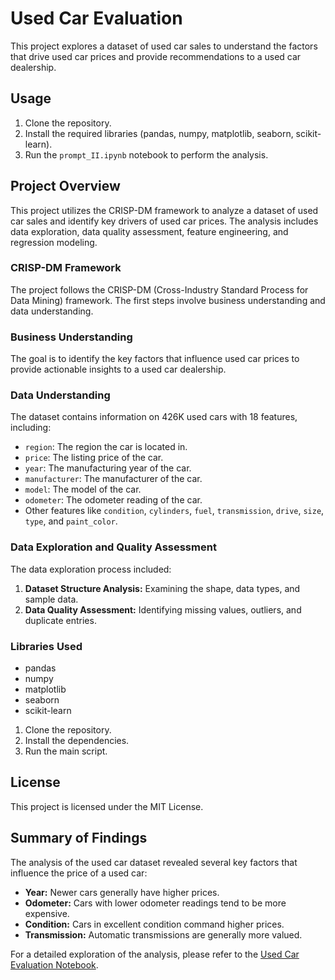 # Used Car Evaluation

This project explores a dataset of used car sales to understand the factors that drive used car prices and provide recommendations to a used car dealership.

## Usage

1.  Clone the repository.
2.  Install the required libraries (pandas, numpy, matplotlib, seaborn, scikit-learn).
3.  Run the `prompt_II.ipynb` notebook to perform the analysis.

## Project Overview

This project utilizes the CRISP-DM framework to analyze a dataset of used car sales and identify key drivers of used car prices. The analysis includes data exploration, data quality assessment, feature engineering, and regression modeling.

### CRISP-DM Framework

The project follows the CRISP-DM (Cross-Industry Standard Process for Data Mining) framework. The first steps involve business understanding and data understanding.

### Business Understanding

The goal is to identify the key factors that influence used car prices to provide actionable insights to a used car dealership.

### Data Understanding

The dataset contains information on 426K used cars with 18 features, including:

*   `region`: The region the car is located in.
*   `price`: The listing price of the car.
*   `year`: The manufacturing year of the car.
*   `manufacturer`: The manufacturer of the car.
*   `model`: The model of the car.
*   `odometer`: The odometer reading of the car.
*   Other features like `condition`, `cylinders`, `fuel`, `transmission`, `drive`, `size`, `type`, and `paint_color`.

### Data Exploration and Quality Assessment

The data exploration process included:

1.  **Dataset Structure Analysis:** Examining the shape, data types, and sample data.
2.  **Data Quality Assessment:** Identifying missing values, outliers, and duplicate entries.

### Libraries Used

*   pandas
*   numpy
*   matplotlib
*   seaborn
*   scikit-learn

1.  Clone the repository.
2.  Install the dependencies.
3.  Run the main script.

## License

This project is licensed under the MIT License.

## Summary of Findings

The analysis of the used car dataset revealed several key factors that influence the price of a used car:

*   **Year:** Newer cars generally have higher prices.
*   **Odometer:** Cars with lower odometer readings tend to be more expensive.
*   **Condition:** Cars in excellent condition command higher prices.
*   **Transmission:** Automatic transmissions are generally more valued.

For a detailed exploration of the analysis, please refer to the [Used Car Evaluation Notebook](prompt_II.ipynb).

